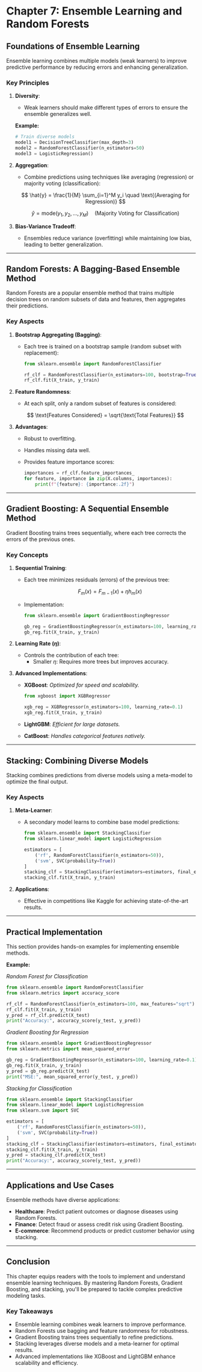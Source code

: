 # Chapter 7: Ensemble Learning and Random Forests

## **Foundations of Ensemble Learning**

Ensemble learning combines multiple models (weak learners) to improve predictive performance by reducing errors and enhancing generalization.

### **Key Principles**

1. **Diversity**:
    - Weak learners should make different types of errors to ensure the ensemble generalizes well.
    
    **Example:**
    
    ```python
    # Train diverse models
    model1 = DecisionTreeClassifier(max_depth=3)
    model2 = RandomForestClassifier(n_estimators=50)
    model3 = LogisticRegression()
    ```
    
2. **Aggregation**:
    - Combine predictions using techniques like averaging (regression) or majority voting (classification):
    
    $$
    \hat{y} = \frac{1}{M} \sum_{i=1}^M y_i \quad \text{(Averaging for Regression)}
    $$
    
    $$
    \hat{y} = \text{mode}(y_1, y_2, ..., y_M) \quad \text{(Majority Voting for Classification)}
    $$
    
3. **Bias-Variance Tradeoff**:
    - Ensembles reduce variance (overfitting) while maintaining low bias, leading to better generalization.

---

## **Random Forests: A Bagging-Based Ensemble Method**

Random Forests are a popular ensemble method that trains multiple decision trees on random subsets of data and features, then aggregates their predictions.

### **Key Aspects**

1. **Bootstrap Aggregating (Bagging)**:
    - Each tree is trained on a bootstrap sample (random subset with replacement):
        
        ```python
        from sklearn.ensemble import RandomForestClassifier
        
        rf_clf = RandomForestClassifier(n_estimators=100, bootstrap=True)
        rf_clf.fit(X_train, y_train)
        ```
        
2. **Feature Randomness**:
    - At each split, only a random subset of features is considered:
    
    $$
    \text{Features Considered} = \sqrt{\text{Total Features}}
    $$
    
3. **Advantages**:
    - Robust to overfitting.
    - Handles missing data well.
    - Provides feature importance scores:
        
        ```python
        importances = rf_clf.feature_importances_
        for feature, importance in zip(X.columns, importances):
            print(f"{feature}: {importance:.2f}")
        ```
        

---

## **Gradient Boosting: A Sequential Ensemble Method**

Gradient Boosting trains trees sequentially, where each tree corrects the errors of the previous ones.

### **Key Concepts**

1. **Sequential Training**:
    - Each tree minimizes residuals (errors) of the previous tree:
        
        $$
        F_m(x) = F_{m-1}(x) + \eta h_m(x)
        $$
        
    - Implementation:
        
        ```python
        from sklearn.ensemble import GradientBoostingRegressor
        
        gb_reg = GradientBoostingRegressor(n_estimators=100, learning_rate=0.1)
        gb_reg.fit(X_train, y_train)
        ```
        
2. **Learning Rate ($\eta$)**:
    - Controls the contribution of each tree:
        - Smaller $\eta$: Requires more trees but improves accuracy.
3. **Advanced Implementations**:
    - **XGBoost**: *Optimized for speed and scalability.*
        
        ```python
        from xgboost import XGBRegressor
        
        xgb_reg = XGBRegressor(n_estimators=100, learning_rate=0.1)
        xgb_reg.fit(X_train, y_train)
        ```
        
    - **LightGBM**: *Efficient for large datasets.*
    - **CatBoost**: *Handles categorical features natively.*

---

## **Stacking: Combining Diverse Models**

Stacking combines predictions from diverse models using a meta-model to optimize the final output.

### **Key Aspects**

1. **Meta-Learner**:
    - A secondary model learns to combine base model predictions:
        
        ```python
        from sklearn.ensemble import StackingClassifier
        from sklearn.linear_model import LogisticRegression
        
        estimators = [
            ('rf', RandomForestClassifier(n_estimators=50)),
            ('svm', SVC(probability=True))
        ]
        stacking_clf = StackingClassifier(estimators=estimators, final_estimator=LogisticRegression())
        stacking_clf.fit(X_train, y_train)
        ```
        
2. **Applications**:
    - Effective in competitions like Kaggle for achieving state-of-the-art results.

---

## **Practical Implementation**

This section provides hands-on examples for implementing ensemble methods.

**Example:**

*Random Forest for Classification*

```python
from sklearn.ensemble import RandomForestClassifier
from sklearn.metrics import accuracy_score

rf_clf = RandomForestClassifier(n_estimators=100, max_features="sqrt")
rf_clf.fit(X_train, y_train)
y_pred = rf_clf.predict(X_test)
print("Accuracy:", accuracy_score(y_test, y_pred))
```

*Gradient Boosting for Regression*

```python
from sklearn.ensemble import GradientBoostingRegressor
from sklearn.metrics import mean_squared_error

gb_reg = GradientBoostingRegressor(n_estimators=100, learning_rate=0.1)
gb_reg.fit(X_train, y_train)
y_pred = gb_reg.predict(X_test)
print("MSE:", mean_squared_error(y_test, y_pred))
```

*Stacking for Classification*

```python
from sklearn.ensemble import StackingClassifier
from sklearn.linear_model import LogisticRegression
from sklearn.svm import SVC

estimators = [
    ('rf', RandomForestClassifier(n_estimators=50)),
    ('svm', SVC(probability=True))
]
stacking_clf = StackingClassifier(estimators=estimators, final_estimator=LogisticRegression())
stacking_clf.fit(X_train, y_train)
y_pred = stacking_clf.predict(X_test)
print("Accuracy:", accuracy_score(y_test, y_pred))
```

---

## **Applications and Use Cases**

Ensemble methods have diverse applications:

- **Healthcare**: Predict patient outcomes or diagnose diseases using Random Forests.
- **Finance**: Detect fraud or assess credit risk using Gradient Boosting.
- **E-commerce**: Recommend products or predict customer behavior using stacking.

---

## **Conclusion**

This chapter equips readers with the tools to implement and understand ensemble learning techniques. By mastering Random Forests, Gradient Boosting, and stacking, you'll be prepared to tackle complex predictive modeling tasks.

### **Key Takeaways**

- Ensemble learning combines weak learners to improve performance.
- Random Forests use bagging and feature randomness for robustness.
- Gradient Boosting trains trees sequentially to refine predictions.
- Stacking leverages diverse models and a meta-learner for optimal results.
- Advanced implementations like XGBoost and LightGBM enhance scalability and efficiency.